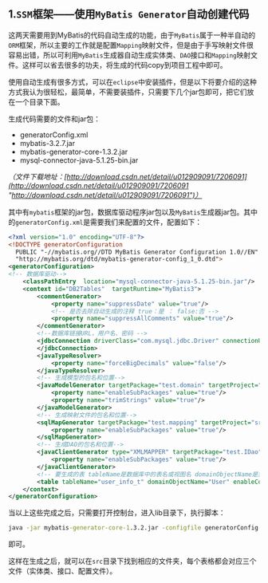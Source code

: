 ## 1.`SSM`框架——使用`MyBatis Generator`自动创建代码

这两天需要用到MyBatis的代码自动生成的功能，由于`MyBatis`属于一种半自动的`ORM`框架，所以主要的工作就是配置`Mapping`映射文件，但是由于手写映射文件很容易出错，所以可利用`MyBatis`生成器自动生成实体类、`DAO`接口和`Mapping`映射文件。这样可以省去很多的功夫，将生成的代码copy到项目工程中即可。

使用自动生成有很多方式，可以在`eclipse`中安装插件，但是以下将要介绍的这种方式我认为很轻松，最简单，不需要装插件，只需要下几个jar包即可，把它们放在一个目录下面。
		   
生成代码需要的文件和jar包：
+ generatorConfig.xml
+ mybatis-3.2.7.jar
+ mybatis-generator-core-1.3.2.jar
+ mysql-connector-java-5.1.25-bin.jar

*（文件下载地址：[http://download.csdn.net/detail/u012909091/7206091](http://download.csdn.net/detail/u012909091/7206091 "http://download.csdn.net/detail/u012909091/7206091")）*

其中有`mybatis`框架的jar包，数据库驱动程序jar包以及`MyBatis`生成器jar包。其中的`generatorConfig.xml`是需要我们来配置的文件，配置如下：

```xml
<?xml version="1.0" encoding="UTF-8"?>    
<!DOCTYPE generatorConfiguration    
  PUBLIC "-//mybatis.org//DTD MyBatis Generator Configuration 1.0//EN"    
  "http://mybatis.org/dtd/mybatis-generator-config_1_0.dtd">    
<generatorConfiguration>    
<!-- 数据库驱动-->    
    <classPathEntry  location="mysql-connector-java-5.1.25-bin.jar"/>    
    <context id="DB2Tables"  targetRuntime="MyBatis3">    
        <commentGenerator>    
            <property name="suppressDate" value="true"/>    
            <!-- 是否去除自动生成的注释 true：是 ： false:否 -->    
            <property name="suppressAllComments" value="true"/>    
        </commentGenerator>    
        <!--数据库链接URL，用户名、密码 -->    
        <jdbcConnection driverClass="com.mysql.jdbc.Driver" connectionURL="jdbc:mysql://125.221.1.1/db_124" userId="dem" password="dem">    
        </jdbcConnection>    
        <javaTypeResolver>    
            <property name="forceBigDecimals" value="false"/>    
        </javaTypeResolver>    
        <!-- 生成模型的包名和位置-->    
        <javaModelGenerator targetPackage="test.domain" targetProject="src">    
            <property name="enableSubPackages" value="true"/>    
            <property name="trimStrings" value="true"/>    
        </javaModelGenerator>    
        <!-- 生成映射文件的包名和位置-->    
        <sqlMapGenerator targetPackage="test.mapping" targetProject="src">    
            <property name="enableSubPackages" value="true"/>    
        </sqlMapGenerator>    
        <!-- 生成DAO的包名和位置-->    
        <javaClientGenerator type="XMLMAPPER" targetPackage="test.IDao" targetProject="src">    
            <property name="enableSubPackages" value="true"/>    
        </javaClientGenerator>    
        <!-- 要生成的表 tableName是数据库中的表名或视图名 domainObjectName是实体类名-->    
        <table tableName="user_info_t" domainObjectName="User" enableCountByExample="false" enableUpdateByExample="false" enableDeleteByExample="false" enableSelectByExample="false" selectByExampleQueryId="false"></table>  
    </context>    
</generatorConfiguration>    
```

当以上这些完成之后，只需要打开控制台，进入lib目录下，执行脚本：

```cmd
java -jar mybatis-generator-core-1.3.2.jar -configfile generatorConfig.xml -overwrite
```
 即可。

这样在生成之后，就可以在`src`目录下找到相应的文件夹，每个表格都会对应三个文件（实体类、接口、配置文件）。

